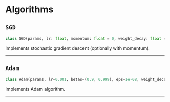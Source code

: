 # Algorithms

## `SGD`

```python
class SGD(params, lr: float, momentum: float = 0, weight_decay: float = 0):
```
Implements stochastic gradient descent (optionally with momentum).


---
## `Adam`

```python
class Adam(params, lr=0.001, betas=(0.9, 0.999), eps=1e-08, weight_decay=0):
```
Implements Adam algorithm.


---
